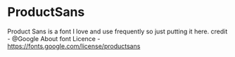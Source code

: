 ProductSans
===========
Product Sans is a font I love and use frequently so just putting it here.
credit - @Google
About font Licence - https://fonts.google.com/license/productsans
